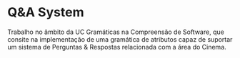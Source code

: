 # Q&A System 

Trabalho no âmbito da UC Gramáticas na Compreensão de Software, que consite na implementação de uma gramática de atributos capaz de suportar um sistema de Perguntas & Respostas relacionada com a área do Cinema.